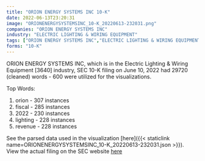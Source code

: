 ```yaml
---
title: "ORION ENERGY SYSTEMS INC 10-K"
date: 2022-06-13T23:20:31
image: "ORIONENERGYSYSTEMSINC_10-K_20220613-232031.png"
companies: "ORION ENERGY SYSTEMS INC"
industry: "ELECTRIC LIGHTING & WIRING EQUIPMENT"
tags: ["ORION ENERGY SYSTEMS INC","ELECTRIC LIGHTING & WIRING EQUIPMENT","06-10-2022","10-K"]
forms: "10-K"
---
```

ORION ENERGY SYSTEMS INC, which is in the Electric Lighting & Wiring Equipment [3640] industry, SEC 10-K filing on June 10, 2022 had 29720 (cleaned) words - 600 were utilized for the visualizations.

Top Words:
1. orion - 307 instances
2. fiscal - 285 instances
3. 2022 - 230 instances
4. lighting - 228 instances
5. revenue - 228 instances


See the parsed data used in the visualization [here]({{< staticlink name=ORIONENERGYSYSTEMSINC_10-K_20220613-232031.json >}}).  
View the actual filing on the SEC website [here](https://www.sec.gov/Archives/edgar/data/1409375/0001564590-22-022983.txt)